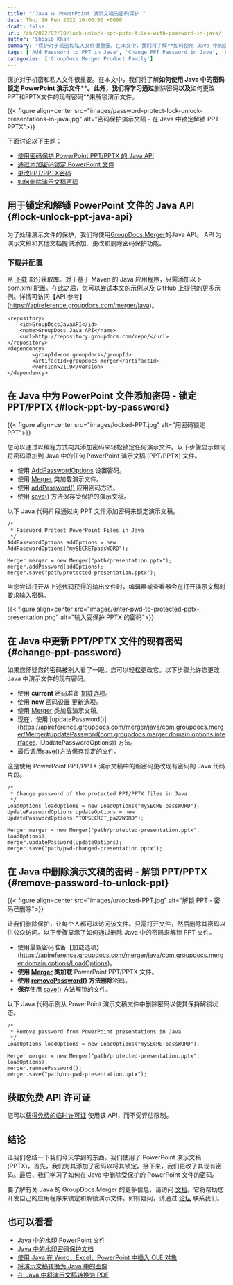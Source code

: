 ```yaml
---
title: "'Java 中 PowerPoint 演示文稿的密码保护'"
date: Thu, 10 Feb 2022 10:00:00 +0000
draft: false
url: /zh/2022/02/10/lock-unlock-ppt-pptx-files-with-password-in-java/
author: 'Shoaib Khan'
summary: "保护对于机密和私人文件很重要。在本文中，我们将了解**如何使用 Java 中的密码锁定 **PowerPoint 演示文件****。此外，我们将学习通过**删除密码**以及**如何更改PPT和PPTX文件的现有密码**来解锁演示文件。"
tags: ['Add Password to PPT in Java', 'Change PPT Password in Java', 'Lock PPT in Java', 'Remove Password in Java', 'Unlock PPT in Java']
categories: ['GroupDocs.Merger Product Family']
---
```


保护对于机密和私人文件很重要。在本文中，我们将了解**如何使用 Java 中的密码锁定 **PowerPoint 演示文件****。此外，我们将学习通过**删除密码**以及**如何更改PPT和PPTX文件的现有密码**来解锁演示文件。



{{< figure align=center src="images/password-protect-lock-unlock-presentations-in-java.jpg" alt="密码保护演示文稿 - 在 Java 中锁定解锁 PPT-PPTX">}}


下面讨论以下主题：

* [使用密码保护 PowerPoint PPT/PPTX 的 Java API](#lock-unlock-ppt-java-api)
* [通过添加密码锁定 PowerPoint 文件](#lock-ppt-by-password)
* [更改PPT/PPTX密码](#change-ppt-password)
* [如何删除演示文稿密码](#remove-password-to-unlock-ppt)

## 用于锁定和解锁 PowerPoint 文件的 Java API {#lock-unlock-ppt-java-api}

为了处理演示文件的保护，我们将使用[GroupDocs.Merger](https://products.groupdocs.com/merger/)的Java API。 API 为演示文稿和其他文档提供添加、更改和删除密码保护功能。

### 下载并配置

从 [下载](https://downloads.groupdocs.com/merger/) 部分获取库。对于基于 Maven 的 Java 应用程序，只需添加以下 pom.xml 配置。在此之后，您可以尝试本文的示例以及 [GitHub](https://github.com/groupdocs-merger) 上提供的更多示例。详情可访问【API 参考】(https://apireference.groupdocs.com/merger/java)。

```
<repository>
	<id>GroupDocsJavaAPI</id>
	<name>GroupDocs Java API</name>
	<url>http://repository.groupdocs.com/repo/</url>
</repository>
<dependency>
        <groupId>com.groupdocs</groupId>
        <artifactId>groupdocs-merger</artifactId>
        <version>21.9</version> 
</dependency>
```

## 在 Java 中为 PowerPoint 文件添加密码 - 锁定 PPT/PPTX {#lock-ppt-by-password}



{{< figure align=center src="images/locked-PPT.jpg" alt="用密码锁定PPT">}}


您可以通过以编程方式向其添加密码来轻松锁定任何演示文件。以下步骤显示如何将密码添加到 Java 中的任何 PowerPoint 演示文稿 (PPT/PPTX) 文件。

* 使用 [AddPasswordOptions](https://apireference.groupdocs.com/merger/java/com.groupdocs.merger.domain.options/AddPasswordOptions) 设置密码。
* 使用 [Merger](https://apireference.groupdocs.com/merger/java/com.groupdocs.merger/Merger) 类加载演示文件。
* 使用 [addPassword()](https://apireference.groupdocs.com/merger/java/com.groupdocs.merger/Merger#addPassword(com.groupdocs.merger.domain.options.interfaces.IAddPasswordOptions)) 应用密码方法。
* 使用 [save()](https://apireference.groupdocs.com/merger/java/com.groupdocs.merger/Merger#save(java.lang.String)) 方法保存受保护的演示文稿。

以下 Java 代码片段通过向 PPT 文件添加密码来锁定演示文稿。

```
/*
 * Password Protect PowerPoint Files in Java
 */
AddPasswordOptions addOptions = new AddPasswordOptions("mySECRETpassWORD");

Merger merger = new Merger("path/presentation.pptx");
merger.addPassword(addOptions);
merger.save("path/protected-presentation.pptx");
```

当您尝试打开从上述代码获得的输出文件时，编辑器或查看器会在打开演示文稿时要求输入密码。



{{< figure align=center src="images/enter-pwd-to-protected-pptx-presentation.png" alt="输入受保护 PPTX 的密码">}}


## 在 Java 中更新 PPT/PPTX 文件的现有密码 {#change-ppt-password}

如果您怀疑您的密码被别人看了一眼。您可以轻松更改它。以下步骤允许您更改 Java 中演示文件的现有密码。

* 使用 **current** 密码准备 [加载选项](https://apireference.groupdocs.com/merger/java/com.groupdocs.merger.domain.options/LoadOptions)。
* 使用 **new** 密码设置 [更新选项](https://apireference.groupdocs.com/merger/java/com.groupdocs.merger.domain.options/UpdatePasswordOptions)。
* 使用 [Merger](https://apireference.groupdocs.com/merger/java/com.groupdocs.merger/Merger) 类加载演示文稿。
* 现在，使用 [updatePassword()](https://apireference.groupdocs.com/merger/java/com.groupdocs.merger/Merger#updatePassword(com.groupdocs.merger.domain.options.interfaces. IUpdatePasswordOptions)) 方法。
* 最后调用[save()](https://apireference.groupdocs.com/merger/java/com.groupdocs.merger/Merger#save(java.lang.String))方法保存锁定的文件。

这是使用 PowerPoint PPT/PPTX 演示文稿中的新密码更改现有密码的 Java 代码片段。

```
/*
 * Change password of the protected PPT/PPTX files in Java
 */
LoadOptions loadOptions = new LoadOptions("mySECRETpassWORD");
UpdatePasswordOptions updateOptions = new UpdatePasswordOptions("TOPSECRET_pa22WORD");

Merger merger = new Merger("path/protected-presentation.pptx", loadOptions);
merger.updatePassword(updateOptions);
merger.save("path/pwd-changed-presentation.pptx");
```

## 在 Java 中删除演示文稿的密码 - 解锁 PPT/PPTX {#remove-password-to-unlock-ppt}



{{< figure align=center src="images/unlocked-PPT.jpg" alt="解锁 PPT - 密码已删除">}}


让我们删除保护，让每个人都可以访问该文件。只需打开文件，然后删除其密码以供公众访问。以下步骤显示了如何通过删除 Java 中的密码来解锁 PPT 文件。

* 使用最新密码准备【加载选项】(https://apireference.groupdocs.com/merger/java/com.groupdocs.merger.domain.options/LoadOptions)。
* **使用 [Merger](https://apireference.groupdocs.com/merger/java/com.groupdocs.merger/Merger) 类加载** PowerPoint PPT/PPTX 文件。
* **使用 [removePassword()](https://apireference.groupdocs.com/merger/java/com.groupdocs.merger/Merger#removePassword()) 方法删除**密码。
* **保存**使用 [save()](https://apireference.groupdocs.com/merger/java/com.groupdocs.merger/Merger#save(java.lang.String)) 方法解锁的文件。

以下 Java 代码示例从 PowerPoint 演示文稿文件中删除密码以使其保持解锁状态。

```
/*
 * Remove password from PowerPoint presentations in Java
 */
LoadOptions loadOptions = new LoadOptions("mySECRETpassWORD");

Merger merger = new Merger("path/protected-presentation.pptx", loadOptions);
merger.removePassword();
merger.save("path/no-pwd-presentation.pptx");
```

## 获取免费 API 许可证

您可以[获得免费的临时许可证](https://purchase.groupdocs.com/temporary-license) 使用该 API，而不受评估限制。

## 结论

让我们总结一下我们今天学到的东西。我们使用了 PowerPoint 演示文稿 (PPTX)，首先，我们为其添加了密码以将其锁定。接下来，我们更改了其现有密码。最后，我们学习了如何在 Java 中删除受保护的 PowerPoint 文件的密码。

要了解有关 Java 的 GroupDocs.Merger 的更多信息，请访问 [文档](https://docs.groupdocs.com/merger)。它将帮助您开发自己的应用程序来锁定和解锁演示文件。如有疑问，请通过 [论坛](https://forum.groupdocs.com/) 联系我们。

## 也可以看看

* [Java 中的水印 PowerPoint 文件](https://blog.groupdocs.com/2021/06/09/watermark-presentation-slides-using-java/)
* [Java 中的水印密码保护文档](https://blog.groupdocs.com/2021/11/26/watermark-password-protected-documents-in-java/)
* [使用 Java 在 Word、Excel、PowerPoint 中插入 OLE 对象](https://blog.groupdocs.com/2020/10/19/insert-ole-objects-in-word-excel-powerpoint-with-java/)
* [将演示文稿转换为 Java 中的图像](https://blog.groupdocs.com/2022/01/18/convert-presentations-to-images-in-java/)
* [在 Java 中将演示文稿转换为 PDF](https://blog.groupdocs.com/2021/02/15/convert-presentations-odp-pptx-ppt-to-pdf-in-java/)





